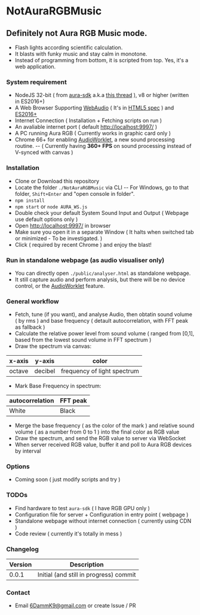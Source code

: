 ﻿
# NotAuraRGBMusic
## Definitely not Aura RGB Music mode.
- Flash lights according scientific calculation. 
- It blasts with funky music and stay calm in monotone.
- Instead of programming from bottom, it is scripted from top. Yes, it's a web application.
### System requirement
- NodeJS 32-bit ( from [aura-sdk](https://www.npmjs.com/package/aura-sdk) a.k.a [this thread](https://rog.asus.com/forum/showthread.php?101776-Aura-SDK-in-Javascript!) ), v8 or higher (written in ES2016+)
- A Web Browser Supporting [ WebAudio](https://caniuse.com/#feat=audio-api) ( It's in [HTML5 spec](https://developer.mozilla.org/en-US/docs/Web/API/Web_Audio_API) ) and [ES2016+](https://kangax.github.io/compat-table/es2016plus/)
- Internet Connection ( Installation + Fetching scripts on run )
- An avaliable internet port ( default [http://localhost:9997/](http://localhost:9997/) )
- A PC running Aura RGB ( Currently works in graphic card only )
- Chrome 66+ for enabling [AudioWorklet](https://developer.mozilla.org/en-US/docs/Web/API/Worklet/addModule), a new sound processing routine. 
-- ( Currently having **360+ FPS** on sound processing instead of V-synced with canvas ) 
### Installation
- Clone or Download this repository
- Locate the folder `./NotAuraRGBMusic` via CLI 
-- For Windows, go to that folder, `Shift+Enter` and "open console in folder".
- `npm install`
- `npm start` or `node AURA_WS.js`
- Double check your default System Sound Input and Output ( Webpage use default options only )
- Open [http://localhost:9997/](http://localhost:9997/) in browser 
- Make sure you open it in a separate Window ( It halts when switched tab or minimized - To be investigated. )
- Click ( required by recent Chrome ) and enjoy the blast!
### Run in standalone webpage (as audio visualiser only)
- You can directly open `./public/analyser.html` as standalone webpage. 
- It still capture audio and perform analysis, but there will be no device control, or the [AudioWorklet](https://developer.mozilla.org/en-US/docs/Web/API/Worklet/addModule) feature.
### General workflow
- Fetch, tune (if you want), and analyse Audio, then obtatin sound volume ( by rms ) and base frequency ( detault autocorrelation, with  FFT peak as fallback )
- Calculate the relative power level from sound volume ( ranged from [0,1], based from the lowest sound volume in FFT spectrum )
- Draw the spectrum via canvas:

|x-axis|y-axis|color|
|---|---|---|
|octave|decibel|frequency of light spectrum| 

- Mark Base Frequency in spectrum:

|autocorrelation|FFT peak|
|---|---|
|White|Black|

- Merge the base frequency ( as the color of the mark )  and relative sound volume ( as a number from 0 to 1 ) into the final color as RGB value
- Draw the spectrum, and send the RGB value to server via WebSocket
- When server received RGB value, buffer it and poll to Aura RGB devices by interval
### Options
- Coming soon ( just modify scripts and try )
### TODOs
- Find hardware to test `aura-sdk` ( I have RGB GPU only )
- Configuration file for server + Configuration in entry point ( webpage )
- Standalone webpage without internet connection ( currently using CDN )
- Code review ( currently it's totally in mess )
### Changelog

|Version|Description|
|---|---|
|0.0.1|Initial (and still in progress) commit|

### Contact
- Email 6DammK9@gmail.com or create Issue / PR
